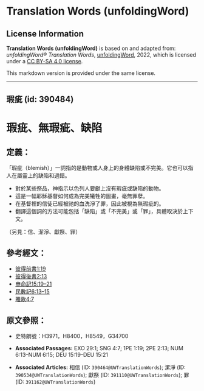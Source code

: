 # Translation Words (unfoldingWord)

## License Information

**Translation Words (unfoldingWord)** is based on and adapted from: _unfoldingWord® Translation Words_, [unfoldingWord](https://unfoldingword.org/utw), 2022, which is licensed under a [CC BY-SA 4.0 license](https://creativecommons.org/licenses/by-sa/4.0/legalcode.en).

This markdown version is provided under the same license.



--------------------------------

## 瑕疵 (id: 390484)

瑕疵、無瑕疵、缺陷
=========

定義：
---

「瑕疵（blemish）」一詞指的是動物或人身上的身體缺陷或不完美。它也可以指人在屬靈上的缺陷和過錯。

* 對於某些祭品，神指示以色列人要獻上沒有瑕疵或缺陷的動物。
* 這是一幅耶穌基督如何成為完美犧牲的圖畫，毫無罪孽。
* 在基督裡的信徒已經被祂的血洗淨了罪，因此被視為無瑕疵的。
* 翻譯這個詞的方法可能包括「缺陷」或「不完美」或「罪」，具體取決於上下文。

（另見：信、潔淨、獻祭、罪）

參考經文：
-----

* [彼得前書1:19](https://ref.ly/1Pet1:19)
* [彼得後書2:13](https://ref.ly/2Pet2:13)
* [申命記15:19–21](https://ref.ly/Deut15:19-Deut15:21)
* [民數記6:13–15](https://ref.ly/Num6:13-Num6:15)
* [雅歌4:7](https://ref.ly/Song4:7)

原文參照：
-----

* 史特朗號：H3971，H8400，H8549，G34700

* **Associated Passages:** EXO 29:1; SNG 4:7; 1PE 1:19; 2PE 2:13; NUM 6:13–NUM 6:15; DEU 15:19–DEU 15:21
* **Associated Articles:** 相信 (ID: `390464@UWTranslationWords`); 潔淨 (ID: `390534@UWTranslationWords`); 獻祭 (ID: `391110@UWTranslationWords`); 罪 (ID: `391162@UWTranslationWords`)

